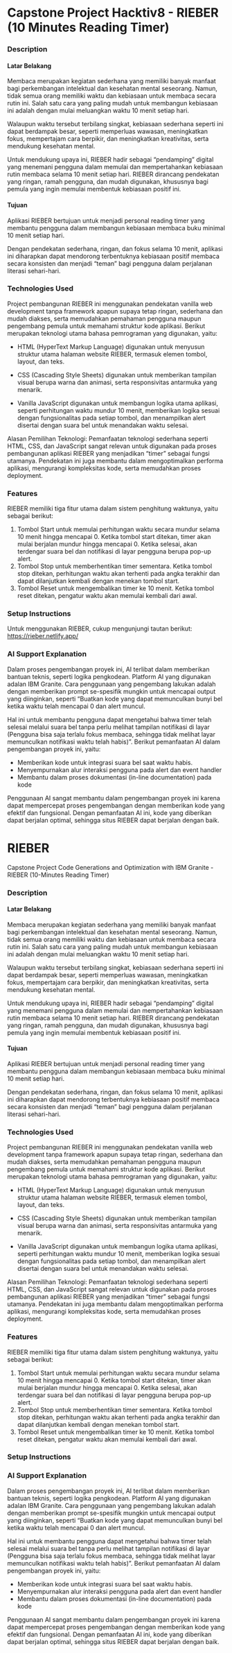 # Capstone Project Hacktiv8 - RIEBER (10 Minutes Reading Timer)

### Description
#### Latar Belakang
Membaca merupakan kegiatan sederhana yang memiliki banyak manfaat bagi perkembangan intelektual dan kesehatan mental seseorang. Namun, tidak semua orang memiliki waktu dan kebiasaan untuk membaca secara rutin ini. Salah satu cara yang paling mudah untuk membangun kebiasaan ini adalah dengan mulai meluangkan waktu 10 menit setiap hari. 

Walaupun waktu tersebut terbilang singkat, kebiasaan sederhana seperti ini dapat berdampak besar, seperti memperluas wawasan, meningkatkan fokus, mempertajam cara berpikir, dan meningkatkan kreativitas, serta mendukung kesehatan mental. 

Untuk mendukung upaya ini, RIEBER hadir sebagai “pendamping” digital yang menemani pengguna dalam memulai dan mempertahankan kebiasaan rutin membaca selama 10 menit setiap hari. RIEBER dirancang pendekatan yang ringan, ramah pengguna, dan mudah digunakan, khususnya bagi pemula yang ingin memulai membentuk kebiasaan positif ini. 

#### Tujuan
Aplikasi RIEBER bertujuan untuk menjadi personal reading timer yang membantu pengguna dalam membangun kebiasaan membaca buku minimal 10 menit setiap hari. 

Dengan pendekatan sederhana, ringan, dan fokus selama 10 menit, aplikasi ini diharapkan dapat mendorong terbentuknya kebiasaan positif membaca secara konsisten dan menjadi “teman” bagi pengguna dalam perjalanan literasi sehari-hari.

### Technologies Used
Project pembangunan RIEBER ini menggunakan pendekatan vanilla web development tanpa framework apapun supaya tetap ringan, sederhana dan mudah diakses, serta memudahkan pemahaman pengguna maupun pengembang pemula untuk memahami struktur kode aplikasi. Berikut merupakan teknologi utama bahasa pemrograman yang digunakan, yaitu:

- HTML (HyperText Markup Language) digunakan untuk menyusun struktur utama halaman website RIEBER, termasuk elemen tombol, layout, dan teks.

- CSS (Cascading Style Sheets) digunakan untuk memberikan tampilan visual berupa warna dan animasi, serta responsivitas antarmuka yang menarik. 

- Vanilla JavaScript digunakan untuk membangun logika utama aplikasi, seperti perhitungan waktu mundur 10 menit, memberikan logika sesuai dengan fungsionalitas pada setiap tombol, dan menampilkan alert disertai dengan suara bel untuk menandakan waktu selesai. 

Alasan Pemilihan Teknologi:
Pemanfaatan teknologi sederhana seperti HTML, CSS, dan JavaScript sangat relevan untuk digunakan pada proses pembangunan aplikasi RIEBER yang menjadikan “timer” sebagai fungsi utamanya. Pendekatan ini juga membantu dalam mengoptimalkan performa aplikasi, mengurangi kompleksitas kode, serta memudahkan proses deployment.

### Features
RIEBER memiliki tiga fitur utama dalam sistem penghitung waktunya, yaitu sebagai berikut:
1. Tombol Start untuk memulai perhitungan waktu secara mundur selama 10 menit hingga mencapai 0. Ketika tombol start ditekan, timer akan mulai berjalan mundur hingga mencapai 0. Ketika selesai, akan terdengar suara bel dan notifikasi di layar pengguna berupa pop-up alert.
2. Tombol Stop untuk memberhentikan timer sementara. Ketika tombol stop ditekan, perhitungan waktu akan terhenti pada angka terakhir dan dapat dilanjutkan kembali dengan menekan tombol start.
3. Tombol Reset untuk mengembalikan timer ke 10 menit. Ketika tombol reset ditekan, pengatur waktu akan memulai kembali dari awal.

### Setup Instructions
Untuk menggunakan RIEBER, cukup mengunjungi tautan berikut: https://rieber.netlify.app/

### AI Support Explanation
Dalam proses pengembangan proyek ini, AI terlibat dalam memberikan bantuan teknis, seperti logika pengkodean. Platform AI yang digunakan adalan IBM Granite. Cara penggunaan yang pengembang lakukan adalah dengan memberikan prompt se-spesifik mungkin untuk mencapai output yang diinginkan, seperti “Buatkan kode yang dapat memunculkan bunyi bel ketika waktu telah mencapai 0 dan alert muncul. 

Hal ini untuk membantu pengguna dapat mengetahui bahwa timer telah selesai melalui suara bel tanpa perlu melihat tampilan notifikasi di layar (Pengguna bisa saja terlalu fokus membaca, sehingga tidak melihat layar memunculkan notifikasi waktu telah habis)”. Berikut pemanfaatan AI dalam pengembangan proyek ini, yaitu:
- Memberikan kode untuk integrasi suara bel saat waktu habis.
- Menyempurnakan alur interaksi pengguna pada alert dan event handler
- Membantu dalam proses dokumentasi (in-line documentation) pada kode

Penggunaan AI sangat membantu dalam pengembangan proyek ini karena dapat mempercepat proses pengembangan dengan memberikan kode yang efektif dan fungsional. Dengan pemanfaatan AI ini, kode yang diberikan dapat berjalan optimal, sehingga situs RIEBER dapat berjalan dengan baik. 
# RIEBER
Capstone Project Code Generations and Optimization with IBM Granite - RIEBER (10-Minutes Reading Timer)

### Description
#### Latar Belakang
Membaca merupakan kegiatan sederhana yang memiliki banyak manfaat bagi perkembangan intelektual dan kesehatan mental seseorang. Namun, tidak semua orang memiliki waktu dan kebiasaan untuk membaca secara rutin ini. Salah satu cara yang paling mudah untuk membangun kebiasaan ini adalah dengan mulai meluangkan waktu 10 menit setiap hari. 

Walaupun waktu tersebut terbilang singkat, kebiasaan sederhana seperti ini dapat berdampak besar, seperti memperluas wawasan, meningkatkan fokus, mempertajam cara berpikir, dan meningkatkan kreativitas, serta mendukung kesehatan mental. 

Untuk mendukung upaya ini, RIEBER hadir sebagai “pendamping” digital yang menemani pengguna dalam memulai dan mempertahankan kebiasaan rutin membaca selama 10 menit setiap hari. RIEBER dirancang pendekatan yang ringan, ramah pengguna, dan mudah digunakan, khususnya bagi pemula yang ingin memulai membentuk kebiasaan positif ini. 

#### Tujuan
Aplikasi RIEBER bertujuan untuk menjadi personal reading timer yang membantu pengguna dalam membangun kebiasaan membaca buku minimal 10 menit setiap hari. 

Dengan pendekatan sederhana, ringan, dan fokus selama 10 menit, aplikasi ini diharapkan dapat mendorong terbentuknya kebiasaan positif membaca secara konsisten dan menjadi “teman” bagi pengguna dalam perjalanan literasi sehari-hari.

### Technologies Used
Project pembangunan RIEBER ini menggunakan pendekatan vanilla web development tanpa framework apapun supaya tetap ringan, sederhana dan mudah diakses, serta memudahkan pemahaman pengguna maupun pengembang pemula untuk memahami struktur kode aplikasi. Berikut merupakan teknologi utama bahasa pemrograman yang digunakan, yaitu:

- HTML (HyperText Markup Language) digunakan untuk menyusun struktur utama halaman website RIEBER, termasuk elemen tombol, layout, dan teks.

- CSS (Cascading Style Sheets) digunakan untuk memberikan tampilan visual berupa warna dan animasi, serta responsivitas antarmuka yang menarik. 

- Vanilla JavaScript digunakan untuk membangun logika utama aplikasi, seperti perhitungan waktu mundur 10 menit, memberikan logika sesuai dengan fungsionalitas pada setiap tombol, dan menampilkan alert disertai dengan suara bel untuk menandakan waktu selesai. 

Alasan Pemilihan Teknologi:
Pemanfaatan teknologi sederhana seperti HTML, CSS, dan JavaScript sangat relevan untuk digunakan pada proses pembangunan aplikasi RIEBER yang menjadikan “timer” sebagai fungsi utamanya. Pendekatan ini juga membantu dalam mengoptimalkan performa aplikasi, mengurangi kompleksitas kode, serta memudahkan proses deployment.

### Features
RIEBER memiliki tiga fitur utama dalam sistem penghitung waktunya, yaitu sebagai berikut:
1. Tombol Start untuk memulai perhitungan waktu secara mundur selama 10 menit hingga mencapai 0. Ketika tombol start ditekan, timer akan mulai berjalan mundur hingga mencapai 0. Ketika selesai, akan terdengar suara bel dan notifikasi di layar pengguna berupa pop-up alert.
2. Tombol Stop untuk memberhentikan timer sementara. Ketika tombol stop ditekan, perhitungan waktu akan terhenti pada angka terakhir dan dapat dilanjutkan kembali dengan menekan tombol start.
3. Tombol Reset untuk mengembalikan timer ke 10 menit. Ketika tombol reset ditekan, pengatur waktu akan memulai kembali dari awal.

### Setup Instructions

### AI Support Explanation
Dalam proses pengembangan proyek ini, AI terlibat dalam memberikan bantuan teknis, seperti logika pengkodean. Platform AI yang digunakan adalan IBM Granite. Cara penggunaan yang pengembang lakukan adalah dengan memberikan prompt se-spesifik mungkin untuk mencapai output yang diinginkan, seperti “Buatkan kode yang dapat memunculkan bunyi bel ketika waktu telah mencapai 0 dan alert muncul. 

Hal ini untuk membantu pengguna dapat mengetahui bahwa timer telah selesai melalui suara bel tanpa perlu melihat tampilan notifikasi di layar (Pengguna bisa saja terlalu fokus membaca, sehingga tidak melihat layar memunculkan notifikasi waktu telah habis)”. Berikut pemanfaatan AI dalam pengembangan proyek ini, yaitu:
- Memberikan kode untuk integrasi suara bel saat waktu habis.
- Menyempurnakan alur interaksi pengguna pada alert dan event handler
- Membantu dalam proses dokumentasi (in-line documentation) pada kode

Penggunaan AI sangat membantu dalam pengembangan proyek ini karena dapat mempercepat proses pengembangan dengan memberikan kode yang efektif dan fungsional. Dengan pemanfaatan AI ini, kode yang diberikan dapat berjalan optimal, sehingga situs RIEBER dapat berjalan dengan baik. 
